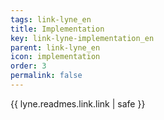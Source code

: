 ```yaml
---
tags: link-lyne_en
title: Implementation
key: link-lyne-implementation_en
parent: link-lyne_en
icon: implementation
order: 3
permalink: false  
---
```

{{ lyne.readmes.link.link | safe }}


